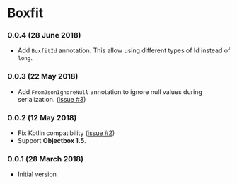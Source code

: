# Boxfit

### 0.0.4 (28 June 2018)
- Add `BoxfitId` annotation. This allow using different types of Id instead of `long`. 

### 0.0.3 (22 May 2018)
- Add `FromJsonIgnoreNull` annotation to ignore null values during serialization. ([issue #3](https://github.com/ManueGE/Boxfit/issues/3))

### 0.0.2 (12 May 2018)
- Fix Kotlin compatibility ([issue #2](https://github.com/ManueGE/Boxfit/issues/2))
- Support **Objectbox 1.5**.


### 0.0.1 (28 March 2018)
- Initial version